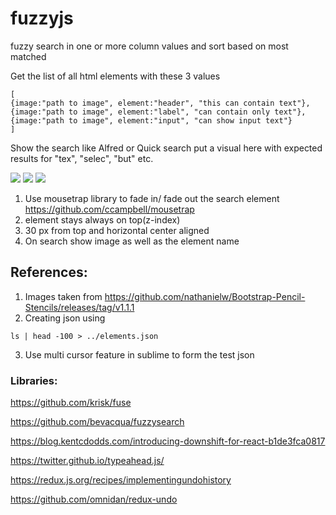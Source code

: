 # fuzzyjs
fuzzy search in one or more column values and sort based on most matched

Get the list of all html elements with these 3 values
```
[
{image:"path to image", element:"header", "this can contain text"},
{image:"path to image", element:"label", "can contain only text"},
{image:"path to image", element:"input", "can show input text"}
]
```

Show the search like Alfred or Quick search 
put a visual here with expected results for "tex", "selec", "but" etc.

![](https://github.com/cksachdev/fuzzyjs/wiki/images/ex1.png)
![](https://github.com/cksachdev/fuzzyjs/wiki/images/ex2.png)
![](https://github.com/cksachdev/fuzzyjs/wiki/images/ex3.png)


1. Use mousetrap library to fade in/ fade out the search element
https://github.com/ccampbell/mousetrap
2. element stays always on top(z-index)
3. 30 px from top and horizontal center aligned
4. On search show image as well as the element name




## References:
1. Images taken from https://github.com/nathanielw/Bootstrap-Pencil-Stencils/releases/tag/v1.1.1
2. Creating json using
```
ls | head -100 > ../elements.json
```
3. Use multi cursor feature in sublime to form the test json


### Libraries:

https://github.com/krisk/fuse

https://github.com/bevacqua/fuzzysearch

https://blog.kentcdodds.com/introducing-downshift-for-react-b1de3fca0817

https://twitter.github.io/typeahead.js/

https://redux.js.org/recipes/implementingundohistory

https://github.com/omnidan/redux-undo






